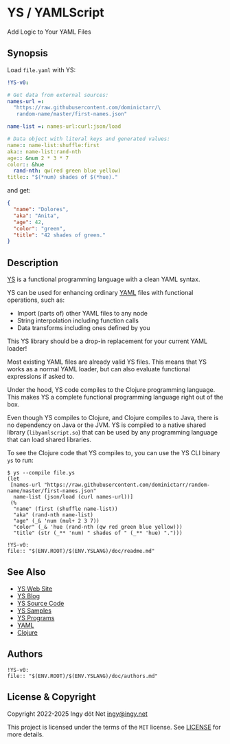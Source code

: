 YS / YAMLScript
===============

Add Logic to Your YAML Files


## Synopsis

Load `file.yaml` with YS:
```yaml
!YS-v0:

# Get data from external sources:
names-url =:
  "https://raw.githubusercontent.com/dominictarr/\
   random-name/master/first-names.json"

name-list =: names-url:curl:json/load

# Data object with literal keys and generated values:
name:: name-list:shuffle:first
aka:: name-list:rand-nth
age:: &num 2 * 3 * 7
color:: &hue
  rand-nth: qw(red green blue yellow)
title:: "$(*num) shades of $(*hue)."
```

and get:
```json
{
  "name": "Dolores",
  "aka": "Anita",
  "age": 42,
  "color": "green",
  "title": "42 shades of green."
}
```


## Description

[YS](https://yamlscript.org) is a functional programming language with a clean
YAML syntax.

YS can be used for enhancing ordinary [YAML](https://yaml.org) files with
functional operations, such as:

* Import (parts of) other YAML files to any node
* String interpolation including function calls
* Data transforms including ones defined by you

This YS library should be a drop-in replacement for your current YAML loader!

Most existing YAML files are already valid YS files.
This means that YS works as a normal YAML loader, but can also evaluate
functional expressions if asked to.

Under the hood, YS code compiles to the Clojure programming language.
This makes YS a complete functional programming language right out of the box.

Even though YS compiles to Clojure, and Clojure compiles to Java, there is no
dependency on Java or the JVM.
YS is compiled to a native shared library (`libyamlscript.so`) that can be used
by any programming language that can load shared libraries.

To see the Clojure code that YS compiles to, you can use the YS
CLI binary `ys` to run:

```text
$ ys --compile file.ys
(let
 [names-url "https://raw.githubusercontent.com/dominictarr/random-name/master/first-names.json"
  name-list (json/load (curl names-url))]
 (%
  "name" (first (shuffle name-list))
  "aka" (rand-nth name-list)
  "age" (_& 'num (mul+ 2 3 7))
  "color" (_& 'hue (rand-nth (qw red green blue yellow)))
  "title" (str (_** 'num) " shades of " (_** 'hue) ".")))
```

```mdys:include
!YS-v0:
file:: "$(ENV.ROOT)/$(ENV.YSLANG)/doc/readme.md"
```


## See Also

* [YS Web Site](https://yamlscript.org)
* [YS Blog](https://yamlscript.org/blog)
* [YS Source Code](https://github.com/yaml/yamlscript)
* [YS Samples](https://github.com/yaml/yamlscript/tree/main/sample)
* [YS Programs](https://rosettacode.org/wiki/Category:YAMLScript)
* [YAML](https://yaml.org)
* [Clojure](https://clojure.org)


## Authors

```mdys:include
!YS-v0:
file:: "$(ENV.ROOT)/$(ENV.YSLANG)/doc/authors.md"
```


## License & Copyright

Copyright 2022-2025 Ingy döt Net <ingy@ingy.net>

This project is licensed under the terms of the `MIT` license.
See [LICENSE](https://github.com/yaml/yamlscript/blob/main/License) for
more details.
